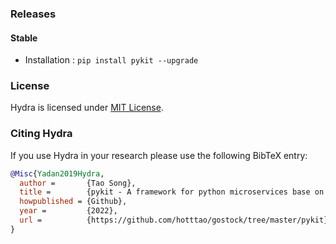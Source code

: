 ### Releases

#### Stable
- Installation : `pip install pykit --upgrade`


### License
Hydra is licensed under [MIT License](LICENSE).


### Citing Hydra
If you use Hydra in your research please use the following BibTeX entry:
```BibTeX
@Misc{Yadan2019Hydra,
  author =       {Tao Song},
  title =        {pykit - A framework for python microservices base on grpc},
  howpublished = {Github},
  year =         {2022},
  url =          {https://github.com/hotttao/gostock/tree/master/pykit}
}
```

